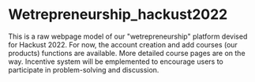 # Wetrepreneurship_hackust2022
This is a raw webpage model of our "wetrepreneurship" platform devised for Hackust 2022. For now, the account creation and add courses (our products) functions are available. More detailed course pages are on the way. Incentive system will be emplemented to encourage users to participate in problem-solving and discussion.
